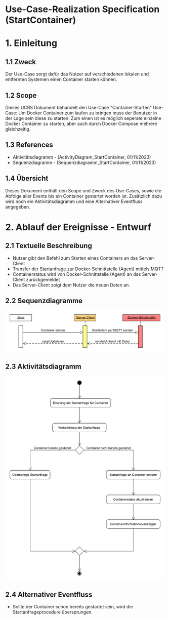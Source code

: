 # Use-Case-Realization Specification (StartContainer)

# 1. Einleitung

## 1.1 Zweck
Der Use-Case sorgt dafür das Nutzer auf verschiedenen lokalen und entfernten Systemen einen Container starten können.

## 1.2 Scope
Dieses UCRS Dokument behandelt den Use-Case "Container-Starten"
Use-Case: Um Docker Container zum laufen zu bringen muss der Benutzer in der Lage sein diese zu starten. Zum einen ist es möglich seperate einzelne Docker Container zu starten, aber auch durch Docker Compose mehrere gleichzeitig.

## 1.3 References
- Aktivitätsdiagramm - (ActivityDiagram_StartContainer, 01/11/2023)
- Sequenzdiagramm - (Sequenzdiagramm_StartContainer, 01/11/2023)

## 1.4 Übersicht
Dieses Dokument enthält den Scope und Zweck des Use-Cases, sowie die Abfolge aller Events bis ein Container gestartet worden ist. Zusätzlich dazu wird noch ein Aktivitätsdiagramm und eine Alternativer Eventfluss angegeben.

# 2. Ablauf der Ereignisse - Entwurf

## 2.1 Textuelle Beschreibung
- Nutzer gibt den Befehl zum Starten eines Containers an das Server-Client
- Transfer der Startanfrage zur Docker-Schnittstelle (Agent) mittels MQTT
- Containerstatus wird von Docker-Schnittstelle (Agent) an das Server-Client zurückgemeldet
- Das Server-Client zeigt dem Nutzer die neuen Daten an.
## 2.2 Sequenzdiagramme
![Sequenzdiagramm](./pictures/UML/Sequenz_StartContainer.png)
## 2.3 Aktivitätsdiagramm
![Aktivitätsdiagramm](./pictures/UML/AktivityDiagram_StartContainer.png)

## 2.4 Alternativer Eventfluss
- Sollte der Container schon bereits gestartet sein, wird die Startanfrageprocedure übersprungen.
 
